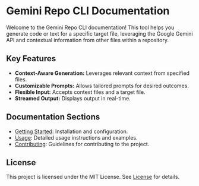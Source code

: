# Gemini Repo CLI Documentation

Welcome to the Gemini Repo CLI documentation! This tool helps you generate code or text for a specific target file, leveraging the Google Gemini API and contextual information from other files within a repository.

## Key Features

* **Context-Aware Generation:**  Leverages relevant context from specified files.
* **Customizable Prompts:**  Allows tailored prompts for desired outcomes.
* **Flexible Input:** Accepts context files and a target file.
* **Streamed Output:** Displays output in real-time.

## Documentation Sections

* [Getting Started](getting_started.md): Installation and configuration.
* [Usage](usage.md):  Detailed usage instructions and examples.
* [Contributing](contributing.md): Guidelines for contributing to the project.

## License

This project is licensed under the MIT License.  See [License](license.md) for details.
